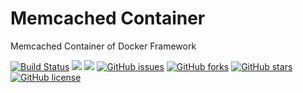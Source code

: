 # Memcached Container
Memcached Container of Docker Framework

[![Build Status](https://travis-ci.org/dockerframework/memcached.svg?branch=master)](https://travis-ci.org/dockerframework/memcached) [![](https://images.microbadger.com/badges/image/dockerframework/memcached:latest.svg)](https://microbadger.com/images/dockerframework/memcached:latest "Layers") [![](https://images.microbadger.com/badges/version/dockerframework/memcached:latest.svg)](https://microbadger.com/images/dockerframework/memcached:latest "Version") [![GitHub issues](https://img.shields.io/github/issues/dockerframework/memcached.svg)](https://github.com/dockerframework/memcached/issues) [![GitHub forks](https://img.shields.io/github/forks/dockerframework/memcached.svg)](https://github.com/dockerframework/memcached/network) [![GitHub stars](https://img.shields.io/github/stars/dockerframework/memcached.svg)](https://github.com/dockerframework/memcached/stargazers) [![GitHub license](https://img.shields.io/badge/license-MIT-blue.svg)](https://raw.githubusercontent.com/dockerframework/memcached/master/LICENSE)
